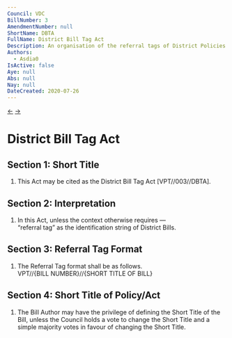 ```yaml
--- 
Council: VDC
BillNumber: 3
AmendmentNumber: null
ShortName: DBTA
FullName: District Bill Tag Act
Description: An organisation of the referral tags of District Policies and Acts
Authors:
  - Asdia0
IsActive: false
Aye: null
Abs: null
Nay: null
DateCreated: 2020-07-26
---
```


[←](002) [→](004)

# District Bill Tag Act

## Section 1: Short Title

1. This Act may be cited as the District Bill Tag Act [VPT//003//DBTA].

## Section 2: Interpretation

1. In this Act, unless the context otherwise requires —  
    “referral tag” as the identification string of District Bills.

## Section 3: Referral Tag Format

1. The Referral Tag format shall be as follows.  
    VPT//{BILL NUMBER}//{SHORT TITLE OF BILL}

## Section 4: Short Title of Policy/Act

1. The Bill Author may have the privilege of defining the Short Title of the Bill, unless the Council holds a vote to change the Short Title and a simple majority votes in favour of changing the Short Title.
